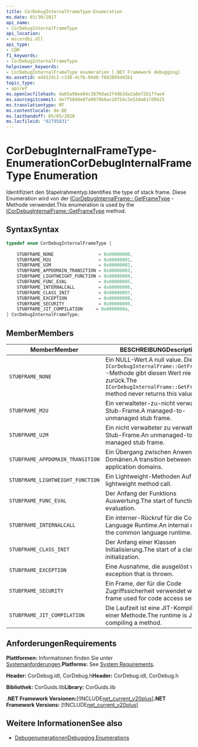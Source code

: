 ```yaml
---
title: CorDebugInternalFrameType-Enumeration
ms.date: 03/30/2017
api_name:
- CorDebugInternalFrameType
api_location:
- mscordbi.dll
api_type:
- COM
f1_keywords:
- CorDebugInternalFrameType
helpviewer_keywords:
- CorDebugInternalFrameType enumeration [.NET Framework debugging]
ms.assetid: e4412dc2-c338-4cfb-94d8-f682095dd2b1
topic_type:
- apiref
ms.openlocfilehash: 4a65a98ee04c3870dae2f49b3da2a8e72b1ffae4
ms.sourcegitcommit: de7f589de07a9979b6ac28f54c3e534a617d9425
ms.translationtype: MT
ms.contentlocale: de-DE
ms.lasthandoff: 05/05/2020
ms.locfileid: "82795831"
---
```

# <a name="cordebuginternalframetype-enumeration"></a><span data-ttu-id="c4654-102">CorDebugInternalFrameType-Enumeration</span><span class="sxs-lookup"><span data-stu-id="c4654-102">CorDebugInternalFrameType Enumeration</span></span>
<span data-ttu-id="c4654-103">Identifiziert den Stapelrahmentyp.</span><span class="sxs-lookup"><span data-stu-id="c4654-103">Identifies the type of stack frame.</span></span> <span data-ttu-id="c4654-104">Diese Enumeration wird von der [ICorDebugInternalFrame:: GetFrameType](icordebuginternalframe-getframetype-method.md) -Methode verwendet.</span><span class="sxs-lookup"><span data-stu-id="c4654-104">This enumeration is used by the [ICorDebugInternalFrame::GetFrameType](icordebuginternalframe-getframetype-method.md) method.</span></span>  
  
## <a name="syntax"></a><span data-ttu-id="c4654-105">Syntax</span><span class="sxs-lookup"><span data-stu-id="c4654-105">Syntax</span></span>  
  
```cpp  
typedef enum CorDebugInternalFrameType {  
  
    STUBFRAME_NONE                 = 0x00000000,  
    STUBFRAME_M2U                  = 0x00000001,  
    STUBFRAME_U2M                  = 0x00000002,  
    STUBFRAME_APPDOMAIN_TRANSITION = 0x00000003,  
    STUBFRAME_LIGHTWEIGHT_FUNCTION = 0x00000004,  
    STUBFRAME_FUNC_EVAL            = 0x00000005,  
    STUBFRAME_INTERNALCALL         = 0x00000006,  
    STUBFRAME_CLASS_INIT           = 0x00000007,  
    STUBFRAME_EXCEPTION            = 0x00000008,  
    STUBFRAME_SECURITY             = 0x00000009,  
    STUBFRAME_JIT_COMPILATION     = 0x0000000a,  
} CorDebugInternalFrameType;  
```  
  
## <a name="members"></a><span data-ttu-id="c4654-106">Member</span><span class="sxs-lookup"><span data-stu-id="c4654-106">Members</span></span>  
  
|<span data-ttu-id="c4654-107">Member</span><span class="sxs-lookup"><span data-stu-id="c4654-107">Member</span></span>|<span data-ttu-id="c4654-108">BESCHREIBUNG</span><span class="sxs-lookup"><span data-stu-id="c4654-108">Description</span></span>|  
|------------|-----------------|  
|`STUBFRAME_NONE`|<span data-ttu-id="c4654-109">Ein NULL-Wert.</span><span class="sxs-lookup"><span data-stu-id="c4654-109">A null value.</span></span> <span data-ttu-id="c4654-110">Die `ICorDebugInternalFrame::GetFrameType` -Methode gibt diesen Wert nie zurück.</span><span class="sxs-lookup"><span data-stu-id="c4654-110">The `ICorDebugInternalFrame::GetFrameType` method never returns this value.</span></span>|  
|`STUBFRAME_M2U`|<span data-ttu-id="c4654-111">Ein verwalteter-zu-nicht verwalteter Stub-Frame.</span><span class="sxs-lookup"><span data-stu-id="c4654-111">A managed-to-unmanaged stub frame.</span></span>|  
|`STUBFRAME_U2M`|<span data-ttu-id="c4654-112">Ein nicht verwalteter zu verwalteter Stub-Frame.</span><span class="sxs-lookup"><span data-stu-id="c4654-112">An unmanaged-to-managed stub frame.</span></span>|  
|`STUBFRAME_APPDOMAIN_TRANSITION`|<span data-ttu-id="c4654-113">Ein Übergang zwischen Anwendungs Domänen.</span><span class="sxs-lookup"><span data-stu-id="c4654-113">A transition between application domains.</span></span>|  
|`STUBFRAME_LIGHTWEIGHT_FUNCTION`|<span data-ttu-id="c4654-114">Ein Lightweight-Methoden Aufruf.</span><span class="sxs-lookup"><span data-stu-id="c4654-114">A lightweight method call.</span></span>|  
|`STUBFRAME_FUNC_EVAL`|<span data-ttu-id="c4654-115">Der Anfang der Funktions Auswertung.</span><span class="sxs-lookup"><span data-stu-id="c4654-115">The start of function evaluation.</span></span>|  
|`STUBFRAME_INTERNALCALL`|<span data-ttu-id="c4654-116">Ein interner-Rückruf für die Common Language Runtime.</span><span class="sxs-lookup"><span data-stu-id="c4654-116">An internal call into the common language runtime.</span></span>|  
|`STUBFRAME_CLASS_INIT`|<span data-ttu-id="c4654-117">Der Anfang einer Klassen Initialisierung.</span><span class="sxs-lookup"><span data-stu-id="c4654-117">The start of a class initialization.</span></span>|  
|`STUBFRAME_EXCEPTION`|<span data-ttu-id="c4654-118">Eine Ausnahme, die ausgelöst wird.</span><span class="sxs-lookup"><span data-stu-id="c4654-118">An exception that is thrown.</span></span>|  
|`STUBFRAME_SECURITY`|<span data-ttu-id="c4654-119">Ein Frame, der für die Code Zugriffssicherheit verwendet wird.</span><span class="sxs-lookup"><span data-stu-id="c4654-119">A frame used for code access security.</span></span>|  
|`STUBFRAME_JIT_COMPILATION`|<span data-ttu-id="c4654-120">Die Laufzeit ist eine JIT-Kompilierung einer Methode.</span><span class="sxs-lookup"><span data-stu-id="c4654-120">The runtime is JIT-compiling a method.</span></span>|  
  
## <a name="requirements"></a><span data-ttu-id="c4654-121">Anforderungen</span><span class="sxs-lookup"><span data-stu-id="c4654-121">Requirements</span></span>  
 <span data-ttu-id="c4654-122">**Plattformen:** Informationen finden Sie unter [Systemanforderungen](../../get-started/system-requirements.md).</span><span class="sxs-lookup"><span data-stu-id="c4654-122">**Platforms:** See [System Requirements](../../get-started/system-requirements.md).</span></span>  
  
 <span data-ttu-id="c4654-123">**Header:** CorDebug.idl, CorDebug.h</span><span class="sxs-lookup"><span data-stu-id="c4654-123">**Header:** CorDebug.idl, CorDebug.h</span></span>  
  
 <span data-ttu-id="c4654-124">**Bibliothek:** CorGuids.lib</span><span class="sxs-lookup"><span data-stu-id="c4654-124">**Library:** CorGuids.lib</span></span>  
  
 <span data-ttu-id="c4654-125">**.NET Framework Versionen:**[!INCLUDE[net_current_v20plus](../../../../includes/net-current-v20plus-md.md)]</span><span class="sxs-lookup"><span data-stu-id="c4654-125">**.NET Framework Versions:** [!INCLUDE[net_current_v20plus](../../../../includes/net-current-v20plus-md.md)]</span></span>  
  
## <a name="see-also"></a><span data-ttu-id="c4654-126">Weitere Informationen</span><span class="sxs-lookup"><span data-stu-id="c4654-126">See also</span></span>

- [<span data-ttu-id="c4654-127">Debugenumerationen</span><span class="sxs-lookup"><span data-stu-id="c4654-127">Debugging Enumerations</span></span>](debugging-enumerations.md)
